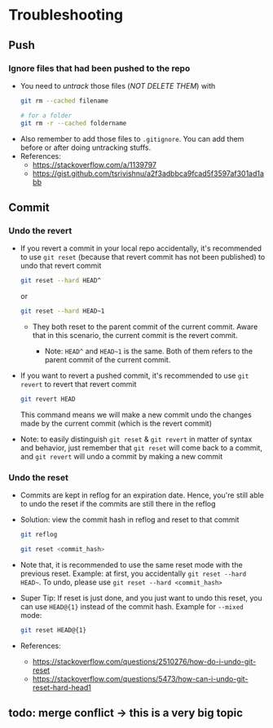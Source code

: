 # Troubleshooting

## Push

### Ignore files that had been pushed to the repo
- You need to *untrack* those files (*NOT DELETE THEM*) with 
    ```bash
    git rm --cached filename

    # for a folder
    git rm -r --cached foldername
    ```
- Also remember to add those files to `.gitignore`. You can add them before or after doing untracking stuffs. 
- References: 
    - https://stackoverflow.com/a/1139797 
    - https://gist.github.com/tsrivishnu/a2f3adbbca9fcad5f3597af301ad1abb

## Commit

### Undo the revert
- If you revert a commit in your local repo accidentally, it's recommended to use `git reset` (because that revert commit has not been published) to undo that revert commit
    
    ```bash
    git reset --hard HEAD^
    ```

    or 

    ```bash
    git reset --hard HEAD~1
    ```

    - They both reset to the parent commit of the current commit. Aware that in this scenario, the current commit is the revert commit.
        
        - Note: `HEAD^` and `HEAD~1` is the same. Both of them refers to the parent commit of the current commit.

- If you want to revert a pushed commit, it's recommended to use `git revert` to revert that revert commit

    ```bash
    git revert HEAD
    ```

    This command means we will make a new commit undo the changes made by the current commit (which is the revert commit)

- Note: to easily distinguish `git reset` & `git revert` in matter of syntax and behavior, just remember that `git reset` will come back to a commit, and `git revert` will undo a commit by making a new commit

### Undo the reset
- Commits are kept in reflog for an expiration date. Hence, you're still able to undo the reset if the commits are still there in the reflog
- Solution: view the commit hash in reflog and reset to that commit

    ```bash
    git reflog

    git reset <commit_hash>
    ```
- Note that, it is recommended to use the same reset mode with the previous reset. Example: at first, you accidentally `git reset --hard HEAD~`. To undo, please use `git reset --hard <commit_hash>`
- Super Tip: If reset is just done, and you just want to undo this reset, you can use `HEAD@{1}` instead of the commit hash. Example for `--mixed` mode:

    ```bash
    git reset HEAD@{1}
    ```

- References: 
    - https://stackoverflow.com/questions/2510276/how-do-i-undo-git-reset
    - https://stackoverflow.com/questions/5473/how-can-i-undo-git-reset-hard-head1

## todo: merge conflict -> this is a very big topic